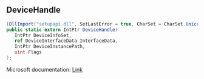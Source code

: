 ## DeviceHandle

```csharp
[DllImport("setupapi.dll", SetLastError = true, CharSet = CharSet.Unicode)]
public static extern IntPtr DeviceHandle(
   IntPtr DeviceInfoSet,
   ref DeviceInterfaceData InterfaceData,
   IntPtr DeviceInstancePath,
   uint Flags
);
```

Microsoft documentation: [Link](https://learn.microsoft.com/en-us/windows/win32/api/dxva2api/nf-dxva2api-idirect3ddevicemanager9-opendevicehandle)
